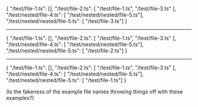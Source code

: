 {
"/test/file-1.ts": [],
"/test/file-2.ts": [
"/test/file-1.ts",
"/test/file-3.ts"
],
"/test/nested/file-4.ts": [ "/test/nested/nested/file-5.ts"],
"/test/nested/nested/file-5.ts": [ "/test/file-3.ts"]
}

---

{
"/test/file-1.ts": [],
"/test/file-2.ts": [
"/test/file-1.ts",
"/test/file-3.ts"
],
"/test/nested/file-4.ts": [ "/test/nested/nested/file-5.ts"],
"/test/nested/nested/file-5.ts": [ "/test/file-2.ts"]
}

---

{
"/test/file-1.ts": [],
"/test/file-2.ts": [
"/test/file-1.ts",
"/test/file-3.ts"
],
"/test/nested/file-4.ts": [ "/test/nested/nested/file-5.ts"],
"/test/nested/nested/file-5.ts": [ "/test/file-1.ts"]
}

(Is the fakeness of the example file names throwing things off with these examples?)
